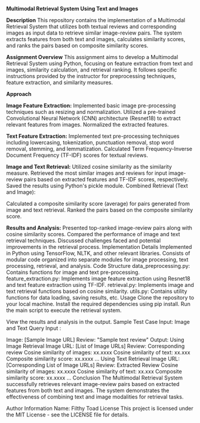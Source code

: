 **Multimodal Retrieval System Using Text and Images**

**Description**
This repository contains the implementation of a Multimodal Retrieval System that utilizes both textual reviews and corresponding images as input data to retrieve similar image-review pairs. The system extracts features from both text and images, calculates similarity scores, and ranks the pairs based on composite similarity scores.

**Assignment Overview**
This assignment aims to develop a Multimodal Retrieval System using Python, focusing on feature extraction from text and images, similarity calculation, and retrieval ranking. It follows specific instructions provided by the instructor for preprocessing techniques, feature extraction, and similarity measures.

**Approach**

**Image Feature Extraction:**
Implemented basic image pre-processing techniques such as resizing and normalization.
Utilized a pre-trained Convolutional Neural Network (CNN) architecture (Resnet18) to extract relevant features from images.
Normalized the extracted features.

**Text Feature Extraction:**
Implemented text pre-processing techniques including lowercasing, tokenization, punctuation removal, stop word removal, stemming, and lemmatization.
Calculated Term Frequency-Inverse Document Frequency (TF-IDF) scores for textual reviews.

**Image and Text Retrieval:**
Utilized cosine similarity as the similarity measure.
Retrieved the most similar images and reviews for input image-review pairs based on extracted features and TF-IDF scores, respectively.
Saved the results using Python's pickle module.
Combined Retrieval (Text and Image):

Calculated a composite similarity score (average) for pairs generated from image and text retrieval.
Ranked the pairs based on the composite similarity score.

**Results and Analysis:**
Presented top-ranked image-review pairs along with cosine similarity scores.
Compared the performance of image and text retrieval techniques.
Discussed challenges faced and potential improvements in the retrieval process.
Implementation Details
Implemented in Python using TensorFlow, NLTK, and other relevant libraries.
Consists of modular code organized into separate modules for image processing, text processing, retrieval, and analysis.
Code Structure
data_preprocessing.py: Contains functions for image and text pre-processing.
feature_extraction.py: Implements image feature extraction using Resnet18 and text feature extraction using TF-IDF.
retrieval.py: Implements image and text retrieval functions based on cosine similarity.
utils.py: Contains utility functions for data loading, saving results, etc.
Usage
Clone the repository to your local machine.
Install the required dependencies using pip install.
Run the main script to execute the retrieval system.

View the results and analysis in the output.
Sample Test Case
Input:
Image and Text Query Input :

Image: [Sample Image URL]
Review: "Sample text review"
Output:
Using Image Retrieval
Image URL: [List of Image URLs]
Review: Corresponding review
Cosine similarity of images: xx.xxxx
Cosine similarity of text: xx.xxx
Composite similarity score: xx.xxxx
...
Using Text Retrieval
Image URL: [Corresponding List of Image URLs]
Review: Extracted Review
Cosine similarity of images: xx.xxxx
Cosine similarity of text: xx.xxx
Composite similarity score: xx.xxxx
...
Conclusion
The Multimodal Retrieval System successfully retrieves relevant image-review pairs based on extracted features from both text and images. The system demonstrates the effectiveness of combining text and image modalities for retrieval tasks.

Author Information
Name: Filthy Toad
License
This project is licensed under the MIT License - see the LICENSE file for details.
